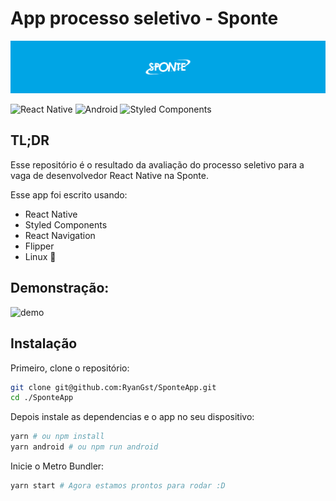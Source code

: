 #  App processo seletivo -  Sponte

![header](./.github/header.png)

![React Native](https://img.shields.io/badge/react_native-%2320232a.svg?style=for-the-badge&logo=react&logoColor=%2361DAFB) ![Android](https://img.shields.io/badge/Android-3DDC84?style=for-the-badge&logo=android&logoColor=white) ![Styled Components](https://img.shields.io/badge/styled--components-DB7093?style=for-the-badge&logo=styled-components&logoColor=white)

## TL;DR

Esse repositório é o resultado da avaliação do processo seletivo para a vaga de desenvolvedor React Native na Sponte.

Esse app foi escrito usando:

- React Native
- Styled Components
- React Navigation
- Flipper
- Linux 🐧

## Demonstração:

![demo](./.github/sponte.gif)


## Instalação 

Primeiro, clone o repositório:
```sh
git clone git@github.com:RyanGst/SponteApp.git
cd ./SponteApp
```

Depois instale as dependencias e o app no seu dispositivo:
```sh
yarn # ou npm install
yarn android # ou npm run android
```

Inicie o Metro Bundler:
```sh
yarn start # Agora estamos prontos para rodar :D
```